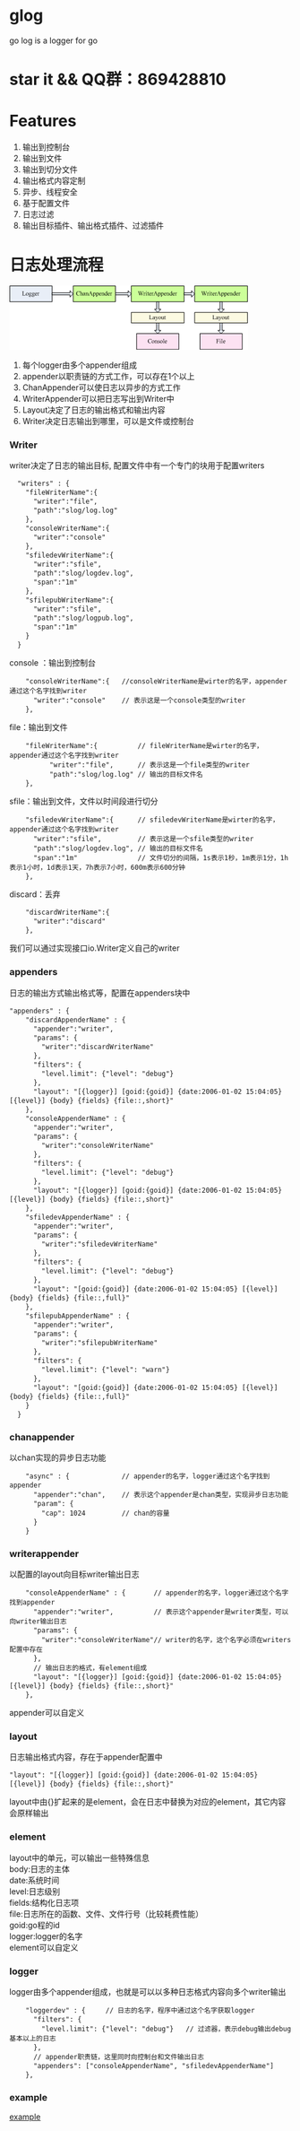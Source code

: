 # glog
go log is a logger for go 

# star it && QQ群：869428810

# Features
1. 输出到控制台
2. 输出到文件
3. 输出到切分文件
4. 输出格式内容定制
5. 异步、线程安全
6. 基于配置文件
7. 日志过滤
8. 输出目标插件、输出格式插件、过滤插件

# 日志处理流程
![flow](doc/flow.png)
1. 每个logger由多个appender组成
2. appender以职责链的方式工作，可以存在1个以上
3. ChanAppender可以使日志以异步的方式工作
4. WriterAppender可以把日志写出到Writer中
5. Layout决定了日志的输出格式和输出内容
6. Writer决定日志输出到哪里，可以是文件或控制台

### Writer
writer决定了日志的输出目标, 配置文件中有一个专门的块用于配置writers
```
  "writers" : {
    "fileWriterName":{
      "writer":"file",
      "path":"slog/log.log"
    },
    "consoleWriterName":{
      "writer":"console"
    },
    "sfiledevWriterName":{
      "writer":"sfile",
      "path":"slog/logdev.log",
      "span":"1m"
    },
    "sfilepubWriterName":{
      "writer":"sfile",
      "path":"slog/logpub.log",
      "span":"1m"
    }
  }
```
console ：输出到控制台
```
    "consoleWriterName":{   //consoleWriterName是wirter的名字，appender通过这个名字找到writer
      "writer":"console"    // 表示这是一个console类型的writer
    },
```  
file：输出到文件
```
    "fileWriterName":{          // fileWriterName是wirter的名字，appender通过这个名字找到writer
          "writer":"file",      // 表示这是一个file类型的writer
          "path":"slog/log.log" // 输出的目标文件名
    },
```
sfile：输出到文件，文件以时间段进行切分
```
    "sfiledevWriterName":{      // sfiledevWriterName是wirter的名字，appender通过这个名字找到writer
      "writer":"sfile",         // 表示这是一个sfile类型的writer
      "path":"slog/logdev.log", // 输出的目标文件名
      "span":"1m"               // 文件切分的间隔，1s表示1秒，1m表示1分，1h表示1小时，1d表示1天，7h表示7小时，600m表示600分钟
    },
```
discard：丢弃
```
    "discardWriterName":{
      "writer":"discard"
    },
```
我们可以通过实现接口io.Writer定义自己的writer

### appenders
日志的输出方式输出格式等，配置在appenders块中
```
"appenders" : {
    "discardAppenderName" : {
      "appender":"writer",
      "params": {
        "writer":"discardWriterName"
      },
      "filters": {
        "level.limit": {"level": "debug"}
      },
      "layout": "[{logger}] [goid:{goid}] {date:2006-01-02 15:04:05} [{level}] {body} {fields} {file::,short}"
    },
    "consoleAppenderName" : {
      "appender":"writer",
      "params": {
        "writer":"consoleWriterName"
      },
      "filters": {
        "level.limit": {"level": "debug"}
      },
      "layout": "[{logger}] [goid:{goid}] {date:2006-01-02 15:04:05} [{level}] {body} {fields} {file::,short}"
    },
    "sfiledevAppenderName" : {
      "appender":"writer",
      "params": {
        "writer":"sfiledevWriterName"
      },
      "filters": {
        "level.limit": {"level": "debug"}
      },
      "layout": "[goid:{goid}] {date:2006-01-02 15:04:05} [{level}] {body} {fields} {file::,full}"
    },
    "sfilepubAppenderName" : {
      "appender":"writer",
      "params": {
        "writer":"sfilepubWriterName"
      },
      "filters": {
        "level.limit": {"level": "warn"}
      },
      "layout": "[goid:{goid}] {date:2006-01-02 15:04:05} [{level}] {body} {fields} {file::,full}"
    }
  }
```
### chanappender
以chan实现的异步日志功能
```
    "async" : {             // appender的名字，logger通过这个名字找到appender
      "appender":"chan",    // 表示这个appender是chan类型，实现异步日志功能
      "param": {
        "cap": 1024         // chan的容量
      }
    }
```

### writerappender
以配置的layout向目标writer输出日志
```
    "consoleAppenderName" : {       // appender的名字，logger通过这个名字找到appender
      "appender":"writer",          // 表示这个appender是writer类型，可以向writer输出日志
      "params": {
        "writer":"consoleWriterName"// writer的名字，这个名字必须在writers配置中存在
      },
      // 输出日志的格式，有element组成
      "layout": "[{logger}] [goid:{goid}] {date:2006-01-02 15:04:05} [{level}] {body} {fields} {file::,short}"
    },
```
appender可以自定义

### layout
日志输出格式内容，存在于appender配置中
```
"layout": "[{logger}] [goid:{goid}] {date:2006-01-02 15:04:05} [{level}] {body} {fields} {file::,short}"
```
layout中由{}扩起来的是element，会在日志中替换为对应的element，其它内容会原样输出

### element
layout中的单元，可以输出一些特殊信息  
body:日志的主体  
date:系统时间  
level:日志级别  
fields:结构化日志项  
file:日志所在的函数、文件、文件行号（比较耗费性能）  
goid:go程的id  
logger:logger的名字  
element可以自定义  

### logger
logger由多个appender组成，也就是可以以多种日志格式内容向多个writer输出
```
    "loggerdev" : {     // 日志的名字，程序中通过这个名字获取logger
      "filters": {
        "level.limit": {"level": "debug"}   // 过滤器，表示debug输出debug基本以上的日志
      },
      // appender职责链，这里同时向控制台和文件输出日志
      "appenders": ["consoleAppenderName", "sfiledevAppenderName"]
    },
```

### example
[example](https://github.com/gosrv/glog/blob/master/example/example_test.go)